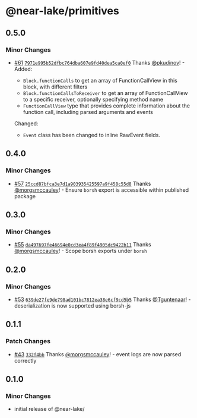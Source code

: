 # @near-lake/primitives

## 0.5.0

### Minor Changes

- [#61](https://github.com/near/near-lake-framework-js/pull/61) [`7971e995b52dfbc764dba607e9fd40dea5ca0ef0`](https://github.com/near/near-lake-framework-js/commit/7971e995b52dfbc764dba607e9fd40dea5ca0ef0) Thanks [@pkudinov](https://github.com/pkudinov)! - Added:

  - `Block.functionCalls` to get an array of FunctionCallView in this block, with different filters
  - `Block.functionCallsToReceiver` to get an array of FunctionCallView to a specific receiver, optionally specifying method name
  - `FunctionCallView` type that provides complete information about the function call, including parsed arguments and events

  Changed:

  - `Event` class has been changed to inline RawEvent fields.

## 0.4.0

### Minor Changes

- [#57](https://github.com/near/near-lake-framework-js/pull/57) [`25ccd87bfca3e7d1a903935425597a9f458c55d8`](https://github.com/near/near-lake-framework-js/commit/25ccd87bfca3e7d1a903935425597a9f458c55d8) Thanks [@morgsmccauley](https://github.com/morgsmccauley)! - Ensure `borsh` export is accessible within published package

## 0.3.0

### Minor Changes

- [#55](https://github.com/near/near-lake-framework-js/pull/55) [`da497697fe46694e0cd3ea4f89f4905dc9422b11`](https://github.com/near/near-lake-framework-js/commit/da497697fe46694e0cd3ea4f89f4905dc9422b11) Thanks [@morgsmccauley](https://github.com/morgsmccauley)! - Scope borsh exports under `borsh`

## 0.2.0

### Minor Changes

- [#53](https://github.com/near/near-lake-framework-js/pull/53) [`639de27fe9de798ad101bc7812ea38e6cf9cd5b5`](https://github.com/near/near-lake-framework-js/commit/639de27fe9de798ad101bc7812ea38e6cf9cd5b5) Thanks [@Tguntenaar](https://github.com/Tguntenaar)! - deserialization is now supported using borsh-js

## 0.1.1

### Patch Changes

- [#43](https://github.com/near/near-lake-framework-js/pull/43) [`332f4bb`](https://github.com/near/near-lake-framework-js/commit/332f4bb8f183cd5660e376f0c01b2d27cf6f8b5c) Thanks [@morgsmccauley](https://github.com/morgsmccauley)! - event logs are now parsed correctly

## 0.1.0

### Minor Changes

- initial release of @near-lake/
